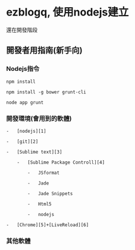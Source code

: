 ezblogq, 使用nodejs建立
===================

還在開發階段



開發者用指南(新手向)
-----------



### Nodejs指令

`npm install`

`npm install -g bower grunt-cli`

`node app grunt`



### 開發環境(會用到的軟體)

    -   [nodejs][1]

[1]: <http://nodejs.org/>

    -   [git][2]

[2]: <http://www.syntevo.com/smartgithg/>

    -   [Sublime text][3]

[3]: <http://www.sublimetext.com/2>

        -   [Sublime Package Controll][4]

[4]: <http://wbond.net/sublime_packages/package_control>

            -   JSformat

            -   Jade

            -   Jade Snippets

            -   Html5

            -   nodejs

    -   [Chrome][5]+[LiveReload][6]

[5]: <www.google.com/chrome/>

[6]: <https://chrome.google.com/webstore/detail/livereload/jnihajbhpnppcggbcgedagnkighmdlei?>

### 其他軟體
